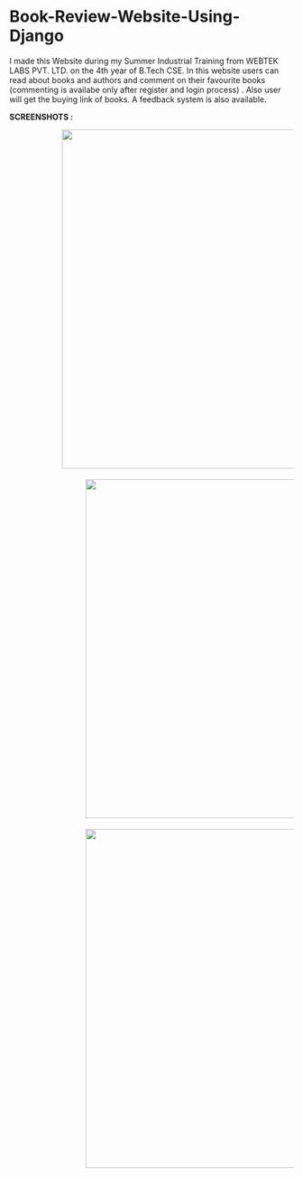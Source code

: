 # Book-Review-Website-Using-Django
I made this Website during my Summer Industrial Training from WEBTEK LABS PVT. LTD. on the 4th year of B.Tech CSE. In this website users can read about books and authors and comment on their favourite books (commenting is availabe only after register and login process) . Also user will get the buying link of books. A feedback system is also 
available. 

<b>SCREENSHOTS :</b>

<pre>           <img src="https://i.imgur.com/SvMTVSV.jpg" width="600">       <img src="https://i.imgur.com/M7Zrwqm.png" width="600"><br/>
                <img src="https://i.imgur.com/jkSuw5Z.png" width="600">       <img src="https://i.imgur.com/4iqWUAr.png" width="600"><br/>
                <img src="https://i.imgur.com/7qW7lSn.png" width="600">       <img src="https://i.imgur.com/9mrscft.png" width="600">
           
</pre>
